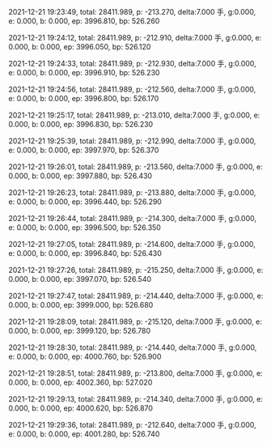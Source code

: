 2021-12-21 19:23:49, total: 28411.989, p: -213.270, delta:7.000 手, g:0.000, e: 0.000, b: 0.000, ep: 3996.810, bp: 526.260

2021-12-21 19:24:12, total: 28411.989, p: -212.910, delta:7.000 手, g:0.000, e: 0.000, b: 0.000, ep: 3996.050, bp: 526.120

2021-12-21 19:24:33, total: 28411.989, p: -212.930, delta:7.000 手, g:0.000, e: 0.000, b: 0.000, ep: 3996.910, bp: 526.230

2021-12-21 19:24:56, total: 28411.989, p: -212.560, delta:7.000 手, g:0.000, e: 0.000, b: 0.000, ep: 3996.800, bp: 526.170

2021-12-21 19:25:17, total: 28411.989, p: -213.010, delta:7.000 手, g:0.000, e: 0.000, b: 0.000, ep: 3996.830, bp: 526.230

2021-12-21 19:25:39, total: 28411.989, p: -212.990, delta:7.000 手, g:0.000, e: 0.000, b: 0.000, ep: 3997.970, bp: 526.370

2021-12-21 19:26:01, total: 28411.989, p: -213.560, delta:7.000 手, g:0.000, e: 0.000, b: 0.000, ep: 3997.880, bp: 526.430

2021-12-21 19:26:23, total: 28411.989, p: -213.880, delta:7.000 手, g:0.000, e: 0.000, b: 0.000, ep: 3996.440, bp: 526.290

2021-12-21 19:26:44, total: 28411.989, p: -214.300, delta:7.000 手, g:0.000, e: 0.000, b: 0.000, ep: 3996.500, bp: 526.350

2021-12-21 19:27:05, total: 28411.989, p: -214.600, delta:7.000 手, g:0.000, e: 0.000, b: 0.000, ep: 3996.840, bp: 526.430

2021-12-21 19:27:26, total: 28411.989, p: -215.250, delta:7.000 手, g:0.000, e: 0.000, b: 0.000, ep: 3997.070, bp: 526.540

2021-12-21 19:27:47, total: 28411.989, p: -214.440, delta:7.000 手, g:0.000, e: 0.000, b: 0.000, ep: 3999.000, bp: 526.680

2021-12-21 19:28:09, total: 28411.989, p: -215.120, delta:7.000 手, g:0.000, e: 0.000, b: 0.000, ep: 3999.120, bp: 526.780

2021-12-21 19:28:30, total: 28411.989, p: -214.440, delta:7.000 手, g:0.000, e: 0.000, b: 0.000, ep: 4000.760, bp: 526.900

2021-12-21 19:28:51, total: 28411.989, p: -213.800, delta:7.000 手, g:0.000, e: 0.000, b: 0.000, ep: 4002.360, bp: 527.020

2021-12-21 19:29:13, total: 28411.989, p: -214.340, delta:7.000 手, g:0.000, e: 0.000, b: 0.000, ep: 4000.620, bp: 526.870

2021-12-21 19:29:36, total: 28411.989, p: -212.640, delta:7.000 手, g:0.000, e: 0.000, b: 0.000, ep: 4001.280, bp: 526.740